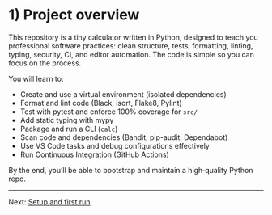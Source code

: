 # 1) Project overview

This repository is a tiny calculator written in Python, designed to teach you professional software practices: clean structure, tests, formatting, linting, typing, security, CI, and editor automation. The code is simple so you can focus on the process.

You will learn to:
- Create and use a virtual environment (isolated dependencies)
- Format and lint code (Black, isort, Flake8, Pylint)
- Test with pytest and enforce 100% coverage for `src/`
- Add static typing with mypy
- Package and run a CLI (`calc`)
- Scan code and dependencies (Bandit, pip-audit, Dependabot)
- Use VS Code tasks and debug configurations effectively
- Run Continuous Integration (GitHub Actions)

By the end, you’ll be able to bootstrap and maintain a high‑quality Python repo.

---

Next: [Setup and first run](./02-setup.md)
